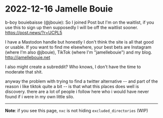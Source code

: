 # 2022-12-16 Jamelle Bouie

b-boy bouiebaisse (@jbouie): So I joined Post but I'm on the waitlist, if you use this to sign up then supposedly I will be off the waitlist sooner. https://post.news/?r=UCPL5

I have a Mastodon handle but honestly I don't think the site is all that good or usable. If you want to find me elsewhere, your best bets are Instagram (where I'm also @jbouie), TikTok (where I'm "jamellebouie") and my blog. http://jamellebouie.net

I also might create a subreddit? Who knows, I don't have the time to moderate that shit.

anyway the problem with trying to find a twitter alternative -- and part of the reason i like tiktok quite a bit -- is that what this places does well is discovery. there are a lot of people i follow here who i would have never found if i were in my own little silo.

-----
**Note**: if you see this page, `nxc` is not hiding `excluded_directories`  (WIP)  